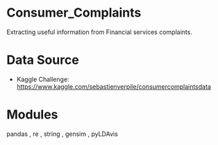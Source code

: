 # Consumer_Complaints

Extracting useful information from Financial services complaints.

# Data Source

- Kaggle Challenge:<br>
https://www.kaggle.com/sebastienverpile/consumercomplaintsdata

# Modules<br>

pandas , re , string , gensim , pyLDAvis
